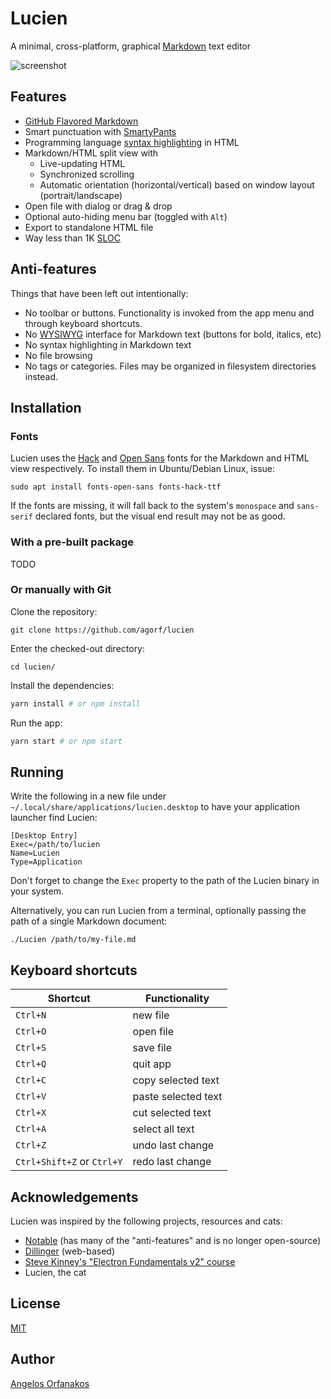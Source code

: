 # Lucien

A minimal, cross-platform, graphical [Markdown](https://commonmark.org/) text editor

![screenshot](https://raw.githubusercontent.com/agorf/lucien/master/docs/screenshot.png)

## Features

- [GitHub Flavored Markdown](https://github.github.com/gfm/)
- Smart punctuation with [SmartyPants](https://daringfireball.net/projects/smartypants/)
- Programming language [syntax highlighting](https://github.com/highlightjs/highlight.js) in HTML
- Markdown/HTML split view with
  - Live-updating HTML
  - Synchronized scrolling
  - Automatic orientation (horizontal/vertical) based on window layout (portrait/landscape)
- Open file with dialog or drag & drop
- Optional auto-hiding menu bar (toggled with `Alt`)
- Export to standalone HTML file
- Way less than 1K [SLOC](https://en.wikipedia.org/wiki/Source_lines_of_code)

## Anti-features

Things that have been left out intentionally:

- No toolbar or buttons. Functionality is invoked from the app menu and through keyboard shortcuts.
- No [WYSIWYG](https://en.wikipedia.org/wiki/WYSIWYG) interface for Markdown text (buttons for bold, italics, etc)
- No syntax highlighting in Markdown text
- No file browsing
- No tags or categories. Files may be organized in filesystem directories instead.

## Installation

### Fonts

Lucien uses the [Hack](https://sourcefoundry.org/hack/) and [Open Sans](https://fonts.google.com/specimen/Open+Sans) fonts for the Markdown and HTML view respectively. To install them in Ubuntu/Debian Linux, issue:

```shell
sudo apt install fonts-open-sans fonts-hack-ttf
```

If the fonts are missing, it will fall back to the system's `monospace` and `sans-serif` declared fonts, but the visual end result may not be as good.

### With a pre-built package

TODO

### Or manually with Git

Clone the repository:

```shell
git clone https://github.com/agorf/lucien
```

Enter the checked-out directory:

```shell
cd lucien/
```

Install the dependencies:

```bash
yarn install # or npm install
```

Run the app:

```bash
yarn start # or npm start
```

## Running

Write the following in a new file under `~/.local/share/applications/lucien.desktop` to have your application launcher find Lucien:

```text
[Desktop Entry]
Exec=/path/to/lucien
Name=Lucien
Type=Application
```

Don't forget to change the `Exec` property to the path of the Lucien binary in your system.

Alternatively, you can run Lucien from a terminal, optionally passing the path of a single Markdown document:

```shell
./Lucien /path/to/my-file.md
```

## Keyboard shortcuts

|Shortcut|Functionality|
|--------|-------------|
|`Ctrl+N`|new file|
|`Ctrl+O`|open file|
|`Ctrl+S`|save file|
|`Ctrl+Q`|quit app|
|`Ctrl+C`|copy selected text|
|`Ctrl+V`|paste selected text|
|`Ctrl+X`|cut selected text|
|`Ctrl+A`|select all text|
|`Ctrl+Z`|undo last change|
|`Ctrl+Shift+Z` or `Ctrl+Y`|redo last change|

## Acknowledgements

Lucien was inspired by the following projects, resources and cats:

- [Notable](https://github.com/notable/notable) (has many of the "anti-features" and is no longer open-source)
- [Dillinger](https://dillinger.io/) (web-based)
- [Steve Kinney's "Electron Fundamentals v2" course](https://frontendmasters.com/courses/electron-v2/)
- Lucien, the cat

## License

[MIT](https://github.com/agorf/lucien/blob/master/LICENSE.txt)

## Author

[Angelos Orfanakos](https://angelos.dev)
